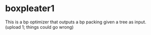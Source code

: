 # boxpleater1
This is a bp optimizer that outputs a bp packing given a tree as input. (upload 1; things could go wrong)
